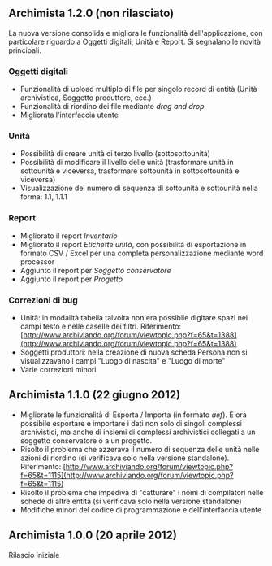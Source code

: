 ## Archimista 1.2.0 (non rilasciato)

La nuova versione consolida e migliora le funzionalità dell'applicazione, con particolare riguardo a Oggetti digitali, Unità e Report.
Si segnalano le novità principali.

### Oggetti digitali

- Funzionalità di upload multiplo di file per singolo record di entità (Unità archivistica, Soggetto produttore, ecc.)
- Funzionalità di riordino dei file mediante *drag and drop*
- Migliorata l'interfaccia utente

### Unità

- Possibilità di creare unità di terzo livello (sottosottounità)
- Possibilità di modificare il livello delle unità (trasformare unità in sottounità e viceversa, trasformare sottounità in sottosottounità e viceversa)
- Visualizzazione del numero di sequenza di sottounità e sottounità nella forma: 1.1, 1.1.1

### Report

- Migliorato il report *Inventario*
- Migliorato il report *Etichette unità*, con possibilità di esportazione in formato CSV / Excel per una completa personalizzazione mediante word processor
- Aggiunto il report per *Soggetto conservatore*
- Aggiunto il report per *Progetto*

### Correzioni di bug

- Unità: in modalità tabella talvolta non era possibile digitare spazi nei campi testo e nelle caselle dei filtri. Riferimento: [http://www.archiviando.org/forum/viewtopic.php?f=65&t=1388](http://www.archiviando.org/forum/viewtopic.php?f=65&t=1388)
- Soggetti produttori: nella creazione di nuova scheda Persona non si visualizzavano i campi "Luogo di nascita" e "Luogo di morte"
- Varie correzioni minori

## Archimista 1.1.0 (22 giugno 2012)

- Migliorate le funzionalità di Esporta / Importa (in formato *aef*).
È ora possibile esportare e importare i dati non solo di singoli complessi archivistici, ma anche di insiemi di complessi archivistici collegati a un soggetto conservatore o a un progetto.
- Risolto il problema che azzerava il numero di sequenza delle unità nelle azioni di riordino (si verificava solo nella versione standalone). Riferimento: [http://www.archiviando.org/forum/viewtopic.php?f=65&t=1115](http://www.archiviando.org/forum/viewtopic.php?f=65&t=1115)
- Risolto il problema che impediva di "catturare" i nomi di compilatori nelle schede di altre entità (si verificava solo nella versione standalone)
- Modifiche minori del codice di programmazione e dell'interfaccia utente

## Archimista 1.0.0 (20 aprile 2012)

Rilascio iniziale
